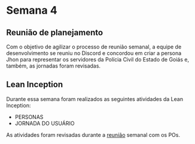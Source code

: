 # Semana 4
## Reunião de planejamento

Com o objetivo de agilizar o processo de reunião semanal, a equipe de desenvolvimento se reuniu no Discord e concordou em criar a persona Jhon para representar os servidores da Polícia Civil do Estado de Goiás e, também, as jornadas foram revisadas.

## Lean Inception

Durante essa semana foram realizados as seguintes atividades da Lean Inception:

- PERSONAS
- JORNADA DO USUÁRIO

As atividades foram revisadas durante a [reunião](../atas/10-04.md) semanal com os POs.


